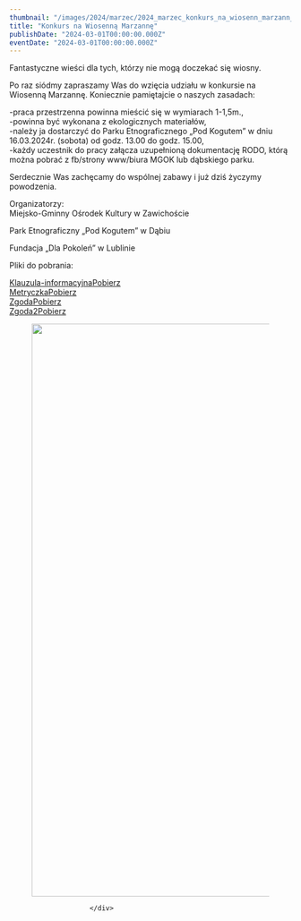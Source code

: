 ```yaml
---
thumbnail: "/images/2024/marzec/2024_marzec_konkurs_na_wiosenn_marzann_2024_03_konkurs_na_wiosenn_marzann_417498270_807756981393060_4811773603272295290_n-724x1024.jpg"
title: "Konkurs na Wiosenną Marzannę"
publishDate: "2024-03-01T00:00:00.000Z"
eventDate: "2024-03-01T00:00:00.000Z"
---
```


<div class="entry-content">
							
							
<p>Fantastyczne wieści dla tych, którzy nie mogą doczekać się wiosny.</p>



<p>Po raz siódmy zapraszamy Was do wzięcia udziału w konkursie na Wiosenną Marzannę. Koniecznie pamiętajcie o naszych zasadach:</p>



<p>-praca przestrzenna powinna mieścić się w wymiarach 1-1,5m.,<br>-powinna być wykonana z ekologicznych materiałów,<br>-należy ja dostarczyć do Parku Etnograficznego „Pod Kogutem” w dniu 16.03.2024r. (sobota) od godz. 13.00 do godz. 15.00,<br>-każdy uczestnik do pracy załącza uzupełnioną dokumentację RODO, którą można pobrać z fb/strony www/biura MGOK lub dąbskiego parku.</p>



<p>Serdecznie Was zachęcamy do wspólnej zabawy i już dziś życzymy powodzenia.</p>



<p>Organizatorzy:<br>Miejsko-Gminny Ośrodek Kultury w Zawichoście</p>



<p>Park Etnograficzny „Pod Kogutem” w Dąbiu</p>



<p>Fundacja „Dla Pokoleń” w Lublinie</p>



<p></p>



<p>Pliki do pobrania:</p>



<div class="wp-block-file"><a id="wp-block-file--media-cb731b22-292a-401a-a2d1-8803ee5af6ab" href="http://mgok-zawichost.pl/wp-content/uploads/2024/03/Klauzula-informacyjna.jpg">Klauzula-informacyjna</a><a href="http://mgok-zawichost.pl/wp-content/uploads/2024/03/Klauzula-informacyjna.jpg" class="wp-block-file__button wp-element-button" download="" aria-describedby="wp-block-file--media-cb731b22-292a-401a-a2d1-8803ee5af6ab">Pobierz</a></div>



<div class="wp-block-file"><a id="wp-block-file--media-c4d554a6-2df6-4259-810f-e08c04b884d2" href="http://mgok-zawichost.pl/wp-content/uploads/2024/03/Metryczka.jpg">Metryczka</a><a href="http://mgok-zawichost.pl/wp-content/uploads/2024/03/Metryczka.jpg" class="wp-block-file__button wp-element-button" download="" aria-describedby="wp-block-file--media-c4d554a6-2df6-4259-810f-e08c04b884d2">Pobierz</a></div>



<div class="wp-block-file"><a id="wp-block-file--media-6d5c6547-3cf6-4fb5-a1da-d402429b1457" href="http://mgok-zawichost.pl/wp-content/uploads/2024/03/Zgoda.jpg">Zgoda</a><a href="http://mgok-zawichost.pl/wp-content/uploads/2024/03/Zgoda.jpg" class="wp-block-file__button wp-element-button" download="" aria-describedby="wp-block-file--media-6d5c6547-3cf6-4fb5-a1da-d402429b1457">Pobierz</a></div>



<div class="wp-block-file"><a id="wp-block-file--media-9d735ce9-b294-4c74-bc4a-802d76dfa819" href="http://mgok-zawichost.pl/wp-content/uploads/2024/03/Zgoda2.jpg">Zgoda2</a><a href="http://mgok-zawichost.pl/wp-content/uploads/2024/03/Zgoda2.jpg" class="wp-block-file__button wp-element-button" download="" aria-describedby="wp-block-file--media-9d735ce9-b294-4c74-bc4a-802d76dfa819">Pobierz</a></div>



<figure class="wp-block-image size-large"><a href="http://mgok-zawichost.pl/wp-content/uploads/2024/03/417498270_807756981393060_4811773603272295290_n.jpg"><img fetchpriority="high" decoding="async" width="724" height="1024" src="/images/2024/marzec/2024_marzec_konkurs_na_wiosenn_marzann_2024_03_konkurs_na_wiosenn_marzann_417498270_807756981393060_4811773603272295290_n-724x1024.jpg" alt="" class="wp-image-10320" srcset="/images/2024/marzec/2024_marzec_konkurs_na_wiosenn_marzann_2024_03_konkurs_na_wiosenn_marzann_417498270_807756981393060_4811773603272295290_n-724x1024.jpg 724w, /images/2024/marzec/417498270_807756981393060_4811773603272295290_n-212x300.jpg 212w, /images/2024/marzec/417498270_807756981393060_4811773603272295290_n-768x1086.jpg 768w, /images/2024/marzec/417498270_807756981393060_4811773603272295290_n-1086x1536.jpg 1086w, /images/2024/marzec/417498270_807756981393060_4811773603272295290_n.jpg 1448w" sizes="(max-width: 724px) 100vw, 724px"></a></figure>
						
						</div>
